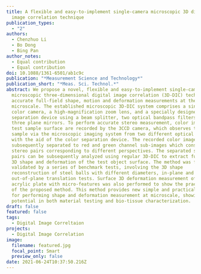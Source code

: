 ```yaml
---
title: A flexible and easy-to-implement single-camera microscopic 3D digital
  image correlation technique
publication_types:
  - "2"
authors:
  - Chenzhuo Li
  - Bo Dong
  - Bing Pan
author_notes:
  - Equal contribution
  - Equal contribution
doi: 10.1088/1361-6501/ab1c9c
publication: "*Measurement Science and Technology*"
publication_short: "*Meas. Sci. Technol.*"
abstract: We propose a novel, flexible and easy-to-implement single-camera
  microscopic three-dimensional digital image correlation (3D-DIC) technique for
  accurate full-field shape, motion and deformation measurements at the
  microscale. The established microscopic 3D-DIC system comprises a single 3CCD
  color camera, a high-magnification zoom lens, and a specially designed color
  separation device using a beam splitter, two optical bandpass filters and
  three plane mirrors. To perform accurate stereo measurement, color images of a
  test sample surface are recorded by the 3CCD camera, which observes the test
  sample via the microscopic imaging system from two different optical paths
  with the aid of the color separation device. The recorded color images can be
  subsequently separated to red and green channel sub-images which constitute
  stereo pairs corresponding to different perspectives. The separated stereo
  pairs can be subsequently analyzed using regular 3D-DIC to extract full-field
  3D shape and deformation of the test object surface. The method was first
  validated by a series of benchmark tests, involving the 3D shape
  reconstruction of steel balls with different diameters, in-plane and
  out-of-plane translation tests. Surface 3D deformation measurement of a planar
  acrylic plate with micro-features was also performed to show the practicality
  of the proposed method. This method provides new simple and practical avenues
  for performing shape and deformation measurement at microscale, showing great
  potential in both material testing and bio-tissue characterization.
draft: false
featured: false
tags:
  - Digital Image Correltaion
projects:
  - Digital Image Correlation
image:
  filename: featured.jpg
  focal_point: Smart
  preview_only: false
date: 2021-06-24T10:37:50.216Z
---
```


